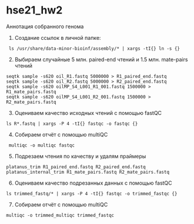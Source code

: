 # hse21_hw2
Аннотация собранного генома
1. Создание ссылок в личной папке:
```
 ls /usr/share/data-minor-bioinf/assembly/* | xargs -tI{} ln -s {}
```
 2. Выбираем случайные 5 млн. paired-end чтений и 1.5 млн. mate-pairs чтений
 ```
seqtk sample -s620 oil_R1.fastq 5000000 > R1_paired_end.fastq
seqtk sample -s620 oil_R2.fastq 5000000 > R2_paired_end.fastq
seqtk sample -s620 oilMP_S4_L001_R1_001.fastq 1500000 > R1_mate_pairs.fastq
seqtk sample -s620 oilMP_S4_L001_R2_001.fastq 1500000 > R2_mate_pairs.fastq
 ```
3. Оцениваем качество исходных чтений с помощью fastQC
```
ls R*.fastq | xargs -P 4 -tI{} fastqc -o fastqc {}
```
4. Собираем отчёт с помощью multiQC
```
 multiqc -o multiqc fastqc
```
5. Подрезаем чтения по качеству и удалям праймеры
```
platanus_trim R1_paired_end.fastq R2_paired_end.fastq
platanus_internal_trim R1_mate_pairs.fastq R2_mate_pairs.fastq
```
6. Оцениваем качество подрезанных данных с помощью fastQC
```
ls trimmed_fastq/* | xargs -P 4 -tI{} fastqc -o trimmed_fastqc {}
```
7. Собираем отчёт с помощью multiQC
```
multiqc -o trimmed_multiqc trimmed_fastqc
```
